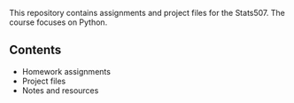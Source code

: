 This repository contains assignments and project files for the Stats507. The course focuses on Python.
## Contents
- Homework assignments
- Project files
- Notes and resources
